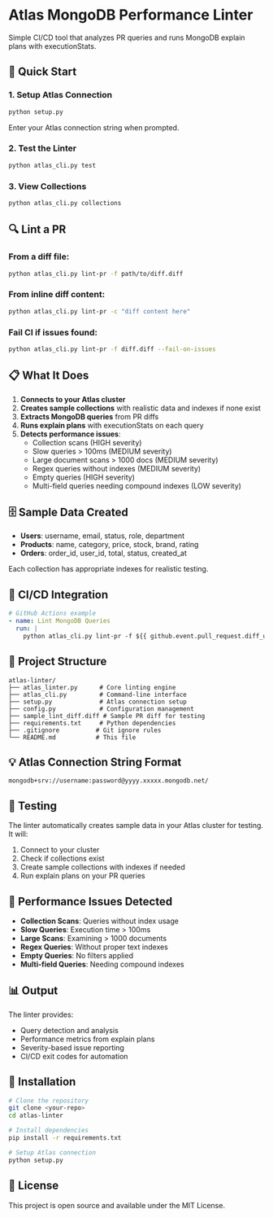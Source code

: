 # Atlas MongoDB Performance Linter

Simple CI/CD tool that analyzes PR queries and runs MongoDB explain plans with executionStats.

## 🚀 Quick Start

### 1. Setup Atlas Connection
```bash
python setup.py
```
Enter your Atlas connection string when prompted.

### 2. Test the Linter
```bash
python atlas_cli.py test
```

### 3. View Collections
```bash
python atlas_cli.py collections
```

## 🔍 Lint a PR

### From a diff file:
```bash
python atlas_cli.py lint-pr -f path/to/diff.diff
```

### From inline diff content:
```bash
python atlas_cli.py lint-pr -c "diff content here"
```

### Fail CI if issues found:
```bash
python atlas_cli.py lint-pr -f diff.diff --fail-on-issues
```

## 📋 What It Does

1. **Connects to your Atlas cluster**
2. **Creates sample collections** with realistic data and indexes if none exist
3. **Extracts MongoDB queries** from PR diffs
4. **Runs explain plans** with executionStats on each query
5. **Detects performance issues**:
   - Collection scans (HIGH severity)
   - Slow queries > 100ms (MEDIUM severity)
   - Large document scans > 1000 docs (MEDIUM severity)
   - Regex queries without indexes (MEDIUM severity)
   - Empty queries (HIGH severity)
   - Multi-field queries needing compound indexes (LOW severity)

## 🗄️ Sample Data Created

- **Users**: username, email, status, role, department
- **Products**: name, category, price, stock, brand, rating
- **Orders**: order_id, user_id, total, status, created_at

Each collection has appropriate indexes for realistic testing.

## 🔧 CI/CD Integration

```yaml
# GitHub Actions example
- name: Lint MongoDB Queries
  run: |
    python atlas_cli.py lint-pr -f ${{ github.event.pull_request.diff_url }} --fail-on-issues
```

## 📁 Project Structure

```
atlas-linter/
├── atlas_linter.py      # Core linting engine
├── atlas_cli.py         # Command-line interface
├── setup.py             # Atlas connection setup
├── config.py            # Configuration management
├── sample_lint_diff.diff # Sample PR diff for testing
├── requirements.txt     # Python dependencies
├── .gitignore          # Git ignore rules
└── README.md           # This file
```

## 💡 Atlas Connection String Format

```
mongodb+srv://username:password@yyyy.xxxxx.mongodb.net/
```

## 🧪 Testing

The linter automatically creates sample data in your Atlas cluster for testing. It will:

1. Connect to your cluster
2. Check if collections exist
3. Create sample collections with indexes if needed
4. Run explain plans on your PR queries

## 🚨 Performance Issues Detected

- **Collection Scans**: Queries without index usage
- **Slow Queries**: Execution time > 100ms
- **Large Scans**: Examining > 1000 documents
- **Regex Queries**: Without proper text indexes
- **Empty Queries**: No filters applied
- **Multi-field Queries**: Needing compound indexes

## 📊 Output

The linter provides:
- Query detection and analysis
- Performance metrics from explain plans
- Severity-based issue reporting
- CI/CD exit codes for automation

## 🔧 Installation

```bash
# Clone the repository
git clone <your-repo>
cd atlas-linter

# Install dependencies
pip install -r requirements.txt

# Setup Atlas connection
python setup.py
```

## 📝 License

This project is open source and available under the MIT License.
